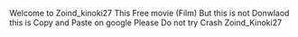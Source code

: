 Welcome to Zoind_kinoki27
This Free movie (Film) But this is not Donwlaod this is Copy and Paste on google Please Do not try Crash Zoind_Kinoki27
